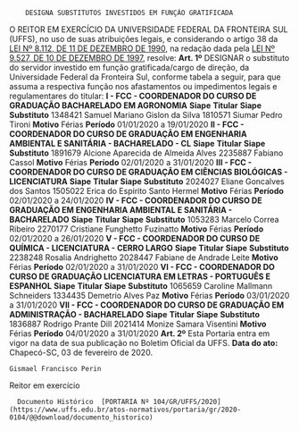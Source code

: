         DESIGNA SUBSTITUTOS INVESTIDOS EM FUNÇÃO GRATIFICADA  

 O REITOR EM EXERCÍCIO DA UNIVERSIDADE FEDERAL DA FRONTEIRA SUL (UFFS), no uso de suas atribuições legais, e considerando o artigo 38 da [LEI Nº 8.112, DE 11 DE DEZEMBRO DE 1990](http://www.planalto.gov.br/ccivil_03/LEIS/L8112cons.htm), na redação dada pela [LEI Nº 9.527, DE 10 DE DEZEMBRO DE 1997](http://www.planalto.gov.br/ccivil_03/LEIS/L9527.htm), resolve:   **Art. 1º**  DESIGNAR o substituto do servidor investido em função gratificada/cargo de direção, da Universidade Federal da Fronteira Sul, conforme tabela a seguir, para que assuma a respectiva função nos afastamentos ou impedimentos legais e regulamentares do titular: **I - FCC - COORDENADOR DO CURSO DE GRADUAÇÃO BACHARELADO EM AGRONOMIA**     **Siape**   **Titular**   **Siape**   **Substituto**     1348421   Samuel Mariano Gislon da Silva   1810571   Siumar Pedro Tironi     **Motivo**   Férias   **Período**   01/01/2020 a 19/01/2020     **II - FCC - COORDENADOR DO CURSO DE GRADUAÇÃO EM ENGENHARIA AMBIENTAL E SANITÁRIA - BACHARELADO - CL**     **Siape**   **Titular**   **Siape**   **Substituto**     1891679   Alcione Aparecida de Almeida Alves   2235887   Fabiano Cassol     **Motivo**   Férias   **Período**   02/01/2020 a 31/01/2020     **III - FCC - COORDENADOR DO CURSO DE GRADUAÇÃO EM CIÊNCIAS BIOLÓGICAS - LICENCIATURA**     **Siape**   **Titular**   **Siape**   **Substituto**     2024027   Eliane Goncalves dos Santos   1505022   Erica do Espirito Santo Hermel     **Motivo**   Férias   **Período**   02/01/2020 a 24/01/2020     **IV - FCC - COORDENADOR DO CURSO DE GRADUAÇÃO EM ENGENHARIA AMBIENTAL E SANITÁRIA - BACHARELADO**     **Siape**   **Titular**   **Siape**   **Substituto**     1053283   Marcelo Correa Ribeiro   2270177   Cristiane Funghetto Fuzinatto     **Motivo**   Férias   **Período**   02/01/2020 a 26/01/2020     **V - FCC - COORDENADOR DO CURSO DE QUÍMICA - LICENCIATURA - CERRO LARGO**     **Siape**   **Titular**   **Siape**   **Substituto**     2238248   Rosalia Andrighetto   2028447   Fabiane de Andrade Leite     **Motivo**   Férias   **Período**   02/01/2020 a 31/01/2020     **VI - FCC - COORDENADOR DO CURSO DE GRADUAÇÃO LICENCIATURA EM LETRAS - PORTUGUÊS E ESPANHOL**     **Siape**   **Titular**   **Siape**   **Substituto**     1065659   Caroline Mallmann Schneiders   1334435   Demetrio Alves Paz     **Motivo**   Férias   **Período**   03/01/2020 a 31/01/2020     **VII - FCC - COORDENADOR DO CURSO DE GRADUAÇÃO EM ADMINISTRAÇÃO - BACHARELADO**     **Siape**   **Titular**   **Siape**   **Substituto**     1836887   Rodrigo Prante Dill   2021414   Monize Samara Visentini     **Motivo**   Férias   **Período**   04/01/2020 a 31/01/2020       **Art. 2º**  Esta Portaria entra em vigor na data de sua publicação no Boletim Oficial da UFFS.      **Data do ato:** Chapecó-SC, 03 de fevereiro de 2020.   
 

    Gismael Francisco Perin   
 Reitor em exercício 

      Documento Histórico  [PORTARIA Nº 104/GR/UFFS/2020](https://www.uffs.edu.br/atos-normativos/portaria/gr/2020-0104/@@download/documento_historico)     
      